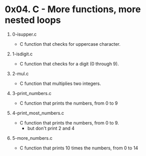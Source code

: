 # 0x04. C - More functions, more nested loops

1. 0-isupper.c
   - C function that checks for uppercase character.

2. 1-isdigit.c
   - C function that checks for a digit (0 through 9).

3. 2-mul.c
   - C function that multiplies two integers.

4. 3-print_numbers.c
   - C function that prints the numbers, from 0 to 9

5. 4-print_most_numbers.c
   - C function that prints the numbers, from 0 to 9.
     - but don't print 2 and 4

6. 5-more_numbers.c
   - C function that prints 10 times the numbers, from 0 to 14



